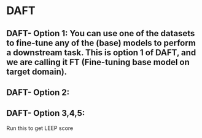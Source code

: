 # DAFT

## DAFT- Option 1: You can use one of the datasets to fine-tune any of the (base) models to perform a downstream task. This is option 1 of DAFT, and we are calling it FT (Fine-tuning base model on target domain).

## DAFT- Option 2: 

## DAFT- Option 3,4,5: 


Run this to get LEEP score
